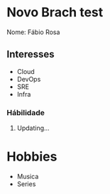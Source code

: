 # Novo Brach test

Nome: Fábio Rosa

## Interesses

- Cloud
- DevOps
- SRE
- Infra

### Hábilidade

1. Updating...

# Hobbies

- Musica
- Series
